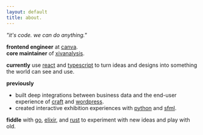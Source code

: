 ```yaml
---
layout: default
title: about.
---
```


_"it's code. we can do anything."_

**frontend engineer** at [canva](https://www.canva.com/).<br>
**core maintainer** of [xivanalysis](https://xivanalysis.com/).

**currently** use [react](https://reactjs.org/) and [typescript](https://www.typescriptlang.org/) to turn ideas and designs into something the world can see and use.

**previously**
- built deep integrations between business data and the end-user experience of [craft](https://craftcms.com/) and [wordpress](https://wordpress.org/).
- created interactive exhibition experiences with [python](https://www.python.org/) and [sfml](https://www.sfml-dev.org/).

**fiddle** with [go](https://golang.org/), [elixir](https://elixir-lang.org/), and [rust](https://www.rust-lang.org/) to experiment with new ideas and play with old.
